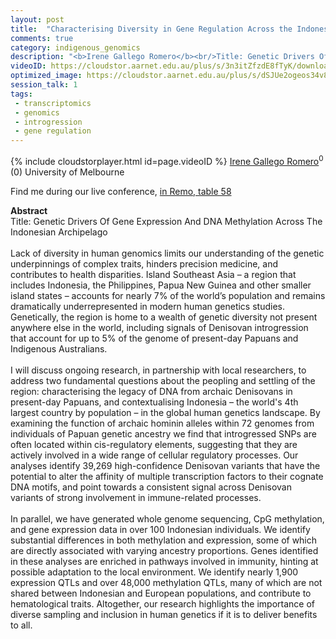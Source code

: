 ```yaml
---
layout: post
title:  "Characterising Diversity in Gene Regulation Across the Indonesian Archipelago"
comments: true
category: indigenous_genomics
description: "<b>Irene Gallego Romero</b><br/>Title: Genetic Drivers Of Gene Expression And DNA ..."
videoID: https://cloudstor.aarnet.edu.au/plus/s/3n3itZfzdE8fTyK/download
optimized_image: https://cloudstor.aarnet.edu.au/plus/s/dSJUe2ogeos34v8/download
session_talk: 1
tags:
 - transcriptomics
 - genomics
 - introgression
 - gene regulation
---
```

{% include cloudstorplayer.html id=page.videoID %}
<u>Irene Gallego Romero</u><sup>0</sup><br/>
\(0\) University of Melbourne

Find me during our live conference, [in Remo, table 58](https://remo.co)

<b>Abstract</b><br/>
Title: Genetic Drivers Of Gene Expression And DNA Methylation Across The Indonesian Archipelago<br/><br/>Lack of diversity in human genomics limits our understanding of the genetic underpinnings of complex traits, hinders precision medicine, and contributes to health disparities. Island Southeast Asia – a region that includes Indonesia, the Philippines, Papua New Guinea and other smaller island states – accounts for nearly 7% of the world’s population and remains dramatically underrepresented in modern human genetics studies.  Genetically, the region is home to a wealth of genetic diversity not present anywhere else in the world, including signals of Denisovan introgression that account for up to 5% of the genome of present-day Papuans and Indigenous Australians.<br/><br/>I will discuss ongoing research, in partnership with local researchers, to address two fundamental questions about the peopling and settling of the region: characterising the legacy of DNA from archaic Denisovans in present-day Papuans, and contextualising Indonesia – the world's 4th largest country by population – in the global human genetics landscape. By examining the function of archaic hominin alleles within 72 genomes from individuals of Papuan genetic ancestry we find that introgressed SNPs are often located within cis-regulatory elements, suggesting that they are actively involved in a wide range of cellular regulatory processes. Our analyses identify 39,269 high-confidence Denisovan variants that have the potential to alter the affinity of multiple transcription factors to their cognate DNA motifs, and point towards a consistent signal across Denisovan variants of strong involvement in immune-related processes. <br/><br/>In parallel, we have generated whole genome sequencing, CpG methylation, and gene expression data in over 100 Indonesian individuals. We identify substantial differences in both methylation and expression, some of which are directly associated with varying ancestry proportions. Genes identified in these analyses are enriched in pathways involved in immunity, hinting at possible adaptation to the local environment. We identify nearly 1,900 expression QTLs and over 48,000 methylation QTLs, many of which are not shared between Indonesian and European populations, and contribute to hematological traits. Altogether, our research highlights the importance of diverse sampling and inclusion in human genetics if it is to deliver benefits to all. 
